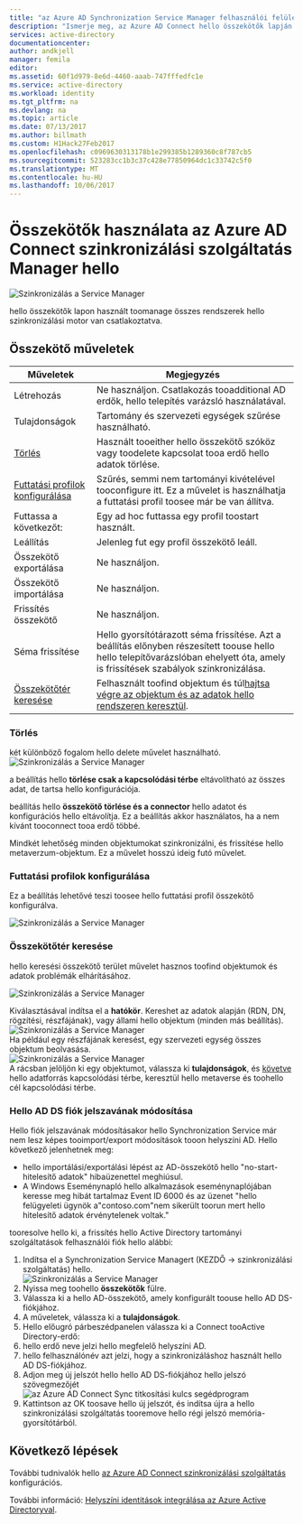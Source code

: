 ```yaml
---
title: "az Azure AD Synchronization Service Manager felhasználói felületén hello aaaConnectors |} Microsoft Docs"
description: "Ismerje meg, az Azure AD Connect hello összekötők lapján hello Synchronization Service Managert."
services: active-directory
documentationcenter: 
author: andkjell
manager: femila
editor: 
ms.assetid: 60f1d979-8e6d-4460-aaab-747fffedfc1e
ms.service: active-directory
ms.workload: identity
ms.tgt_pltfrm: na
ms.devlang: na
ms.topic: article
ms.date: 07/13/2017
ms.author: billmath
ms.custom: H1Hack27Feb2017
ms.openlocfilehash: c0969630313178b1e299385b1289360c8f787cb5
ms.sourcegitcommit: 523283cc1b3c37c428e77850964dc1c33742c5f0
ms.translationtype: MT
ms.contentlocale: hu-HU
ms.lasthandoff: 10/06/2017
---
```

# <a name="using-connectors-with-hello-azure-ad-connect-sync-service-manager"></a>Összekötők használata az Azure AD Connect szinkronizálási szolgáltatás Manager hello

![Szinkronizálás a Service Manager](./media/active-directory-aadconnectsync-service-manager-ui/connectors.png)

hello összekötők lapon használt toomanage összes rendszerek hello szinkronizálási motor van csatlakoztatva.

## <a name="connector-actions"></a>Összekötő műveletek
| Műveletek | Megjegyzés |
| --- | --- |
| Létrehozás |Ne használjon. Csatlakozás tooadditional AD erdők, hello telepítés varázsló használatával. |
| Tulajdonságok |Tartomány és szervezeti egységek szűrése használható. |
| [Törlés](#delete) |Használt tooeither hello összekötő szóköz vagy toodelete kapcsolat tooa erdő hello adatok törlése. |
| [Futtatási profilok konfigurálása](#configure-run-profiles) |Szűrés, semmi nem tartományi kivételével tooconfigure itt. Ez a művelet is használhatja a futtatási profil toosee már be van állítva. |
| Futtassa a következőt: |Egy ad hoc futtassa egy profil toostart használt. |
| Leállítás |Jelenleg fut egy profil összekötő leáll. |
| Összekötő exportálása |Ne használjon. |
| Összekötő importálása |Ne használjon. |
| Frissítés összekötő |Ne használjon. |
| Séma frissítése |Hello gyorsítótárazott séma frissítése. Azt a beállítás előnyben részesített toouse hello hello telepítővarázslóban ehelyett óta, amely is frissítések szabályok szinkronizálása. |
| [Összekötőtér keresése](#search-connector-space) |Felhasznált toofind objektum és túl[hajtsa végre az objektum és az adatok hello rendszeren keresztül](#follow-an-object-and-its-data-through-the-system). |

### <a name="delete"></a>Törlés
két különböző fogalom hello delete művelet használható.  
![Szinkronizálás a Service Manager](./media/active-directory-aadconnectsync-service-manager-ui/connectordelete.png)

a beállítás hello **törlése csak a kapcsolódási térbe** eltávolítható az összes adat, de tartsa hello konfigurációja.

beállítás hello **összekötő törlése és a connector** hello adatot és konfigurációs hello eltávolítja. Ez a beállítás akkor használatos, ha a nem kívánt tooconnect tooa erdő többé.

Mindkét lehetőség minden objektumokat szinkronizálni, és frissítése hello metaverzum-objektum. Ez a művelet hosszú ideig futó művelet.

### <a name="configure-run-profiles"></a>Futtatási profilok konfigurálása
Ez a beállítás lehetővé teszi toosee hello futtatási profil összekötő konfigurálva.

![Szinkronizálás a Service Manager](./media/active-directory-aadconnectsync-service-manager-ui/configurerunprofiles.png)

### <a name="search-connector-space"></a>Összekötőtér keresése
hello keresési összekötő terület művelet hasznos toofind objektumok és adatok problémák elhárításához.

![Szinkronizálás a Service Manager](./media/active-directory-aadconnectsync-service-manager-ui/cssearch.png)

Kiválasztásával indítsa el a **hatókör**. Kereshet az adatok alapján (RDN, DN, rögzítési, részfájának), vagy állami hello objektum (minden más beállítás).  
![Szinkronizálás a Service Manager](./media/active-directory-aadconnectsync-service-manager-ui/cssearchscope.png)  
Ha például egy részfájának keresést, egy szervezeti egység összes objektum beolvasása.  
![Szinkronizálás a Service Manager](./media/active-directory-aadconnectsync-service-manager-ui/cssearchsubtree.png)  
A rácsban jelöljön ki egy objektumot, válassza ki **tulajdonságok**, és [követve](active-directory-aadconnectsync-troubleshoot-object-not-syncing.md) hello adatforrás kapcsolódási térbe, keresztül hello metaverse és toohello cél kapcsolódási térbe.

### <a name="changing-hello-ad-ds-account-password"></a>Hello AD DS fiók jelszavának módosítása
Hello fiók jelszavának módosításakor hello Synchronization Service már nem lesz képes tooimport/export módosítások tooon helyszíni AD.   Hello következő jelenhetnek meg:

- hello importálási/exportálási lépést az AD-összekötő hello "no-start-hitelesítő adatok" hibaüzenettel meghiúsul.
- A Windows Eseménynapló hello alkalmazások eseménynaplójában keresse meg hibát tartalmaz Event ID 6000 és az üzenet "hello felügyeleti ügynök a"contoso.com"nem sikerült toorun mert hello hitelesítő adatok érvénytelenek voltak."

tooresolve hello ki, a frissítés hello Active Directory tartományi szolgáltatások felhasználói fiók hello alábbi:


1. Indítsa el a Synchronization Service Managert (KEZDŐ → szinkronizálási szolgáltatás) hello.
</br>![Szinkronizálás a Service Manager](./media/active-directory-aadconnectsync-service-manager-ui/startmenu.png)
2. Nyissa meg toohello **összekötők** fülre.
3. Válassza ki a hello AD-összekötő, amely konfigurált toouse hello AD DS-fiókjához.
4. A műveletek, válassza ki a **tulajdonságok**.
5. Hello előugró párbeszédpanelen válassza ki a Connect tooActive Directory-erdő:
6. hello erdő neve jelzi hello megfelelő helyszíni AD.
7. hello felhasználónév azt jelzi, hogy a szinkronizáláshoz használt hello AD DS-fiókjához.
8. Adjon meg új jelszót hello hello AD DS-fiókjához hello jelszó szövegmezőjét ![az Azure AD Connect Sync titkosítási kulcs segédprogram](media/active-directory-aadconnectsync-encryption-key/key6.png)
9. Kattintson az OK toosave hello új jelszót, és indítsa újra a hello szinkronizálási szolgáltatás tooremove hello régi jelszó memória-gyorsítótárból.



## <a name="next-steps"></a>Következő lépések
További tudnivalók hello [az Azure AD Connect szinkronizálási szolgáltatás](active-directory-aadconnectsync-whatis.md) konfigurációs.

További információ: [Helyszíni identitások integrálása az Azure Active Directoryval](active-directory-aadconnect.md).
